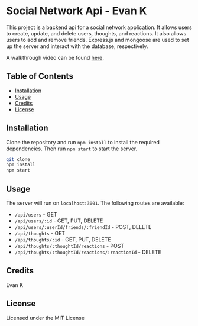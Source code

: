 # Social Network Api - Evan K

This project is a backend api for a social network application. It allows users to create, update, and delete users, thoughts, and reactions. It also allows users to add and remove friends. Express.js and mongoose are used to set up the server and interact with the database, respectively.

A walkthrough video can be found [here](https://youtu.be/OdhjFVV3lsY).

## Table of Contents

- [Installation](#installation)
- [Usage](#usage)
- [Credits](#credits)
- [License](#license)

## Installation

Clone the repository and run `npm install` to install the required dependencies. Then run `npm start` to start the server.

```bash
git clone
npm install
npm start
```


## Usage

The server will run on `localhost:3001`. The following routes are available:

- `/api/users` - GET
- `/api/users/:id` - GET, PUT, DELETE
- `/api/users/:userId/friends/:friendId` - POST, DELETE
- `/api/thoughts` - GET
- `/api/thoughts/:id` - GET, PUT, DELETE
- `/api/thoughts/:thoughtId/reactions` - POST
- `/api/thoughts/:thoughtId/reactions/:reactionId` - DELETE

## Credits

Evan K


## License

Licensed under the MIT License
